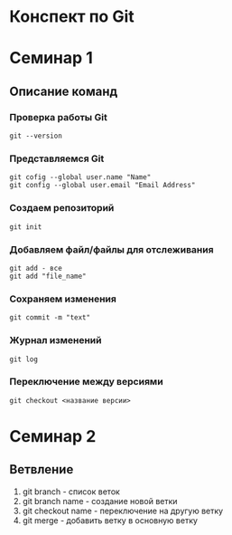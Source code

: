 # Конспект по Git

# Семинар 1

## Описание команд

### Проверка работы Git
    git --version

### Представляемся Git
    git cofig --global user.name "Name"
    git config --global user.email "Email Address"

### Создаем репозиторий
    git init

### Добавляем файл/файлы для отслеживания
    git add - все
    git add "file_name"

### Сохраняем изменения
    git commit -m "text"

### Журнал изменений
    git log

### Переключение между версиями
    git checkout <название версии>

# Семинар 2

## Ветвление

1. git branch - список веток
2. git branch name - создание новой ветки
3. git checkout name - переключение на другую ветку
4. git merge - добавить ветку в основную ветку